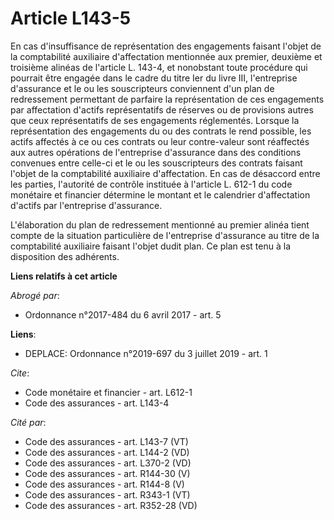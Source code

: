 # Article L143-5

En cas d'insuffisance de représentation des engagements faisant l'objet de la comptabilité auxiliaire d'affectation
mentionnée aux premier, deuxième et troisième alinéas de l'article L. 143-4, et nonobstant toute procédure qui pourrait être
engagée dans le cadre du titre Ier du livre III, l'entreprise d'assurance et le ou les souscripteurs conviennent d'un plan de
redressement permettant de parfaire la représentation de ces engagements par affectation d'actifs représentatifs de réserves
ou de provisions autres que ceux représentatifs de ses engagements réglementés. Lorsque la représentation des engagements du
ou des contrats le rend possible, les actifs affectés à ce ou ces contrats ou leur contre-valeur sont réaffectés aux autres
opérations de l'entreprise d'assurance dans des conditions convenues entre celle-ci et le ou les souscripteurs des contrats
faisant l'objet de la comptabilité auxiliaire d'affectation. En cas de désaccord entre les parties, l'autorité de contrôle
instituée à l'article L. 612-1 du code monétaire et financier détermine le montant et le calendrier d'affectation d'actifs
par l'entreprise d'assurance.

L'élaboration du plan de redressement mentionné au premier alinéa tient compte de la situation particulière de l'entreprise
d'assurance au titre de la comptabilité auxiliaire faisant l'objet dudit plan. Ce plan est tenu à la disposition des
adhérents.

**Liens relatifs à cet article**

_Abrogé par_:

  - Ordonnance n°2017-484 du 6 avril 2017 - art. 5

**Liens**:

  - DEPLACE: Ordonnance n°2019-697 du 3 juillet 2019 - art. 1

_Cite_:

  - Code monétaire et financier - art. L612-1
  - Code des assurances - art. L143-4

_Cité par_:

  - Code des assurances - art. L143-7 (VT)
  - Code des assurances - art. L144-2 (VD)
  - Code des assurances - art. L370-2 (VD)
  - Code des assurances - art. R144-30 (V)
  - Code des assurances - art. R144-8 (V)
  - Code des assurances - art. R343-1 (VT)
  - Code des assurances - art. R352-28 (VD)
